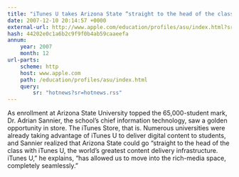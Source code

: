 ```yaml
---
title: "iTunes U takes Arizona State “straight to the head of the class”"
date: 2007-12-10 20:14:57 +0000
external-url: http://www.apple.com/education/profiles/asu/index.html?sr=hotnews?sr=hotnews.rss
hash: 44202e0c1a6b2c9f9f0b4ab59caaeefa
annum:
    year: 2007
    month: 12
url-parts:
    scheme: http
    host: www.apple.com
    path: /education/profiles/asu/index.html
    query:
        sr: "hotnews?sr=hotnews.rss"
---
```


As enrollment at Arizona State University topped the 65,000-student mark, Dr. Adrian Sannier, the school’s chief information technology, saw a golden opportunity in store. The iTunes Store, that is. Numerous universities were already taking advantage of iTunes U to deliver digital content to students, and Sannier realized that Arizona State could go “straight to the head of the class with iTunes U, the world’s greatest content delivery infrastructure. iTunes U,” he explains, “has allowed us to move into the rich-media space, completely seamlessly.”

